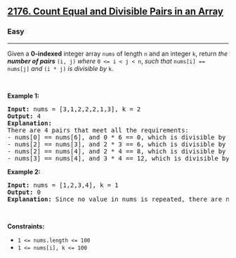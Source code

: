<h2><a href="https://leetcode.com/problems/count-equal-and-divisible-pairs-in-an-array/">2176. Count Equal and Divisible Pairs in an Array</a></h2><h3>Easy</h3><hr><div style="user-select: auto;">Given a <strong style="user-select: auto;">0-indexed</strong> integer array <code style="user-select: auto;">nums</code> of length <code style="user-select: auto;">n</code> and an integer <code style="user-select: auto;">k</code>, return <em style="user-select: auto;">the <strong style="user-select: auto;">number of pairs</strong></em> <code style="user-select: auto;">(i, j)</code> <em style="user-select: auto;">where</em> <code style="user-select: auto;">0 &lt;= i &lt; j &lt; n</code>, <em style="user-select: auto;">such that</em> <code style="user-select: auto;">nums[i] == nums[j]</code> <em style="user-select: auto;">and</em> <code style="user-select: auto;">(i * j)</code> <em style="user-select: auto;">is divisible by</em> <code style="user-select: auto;">k</code>.
<p style="user-select: auto;">&nbsp;</p>
<p style="user-select: auto;"><strong style="user-select: auto;">Example 1:</strong></p>

<pre style="user-select: auto;"><strong style="user-select: auto;">Input:</strong> nums = [3,1,2,2,2,1,3], k = 2
<strong style="user-select: auto;">Output:</strong> 4
<strong style="user-select: auto;">Explanation:</strong>
There are 4 pairs that meet all the requirements:
- nums[0] == nums[6], and 0 * 6 == 0, which is divisible by 2.
- nums[2] == nums[3], and 2 * 3 == 6, which is divisible by 2.
- nums[2] == nums[4], and 2 * 4 == 8, which is divisible by 2.
- nums[3] == nums[4], and 3 * 4 == 12, which is divisible by 2.
</pre>

<p style="user-select: auto;"><strong style="user-select: auto;">Example 2:</strong></p>

<pre style="user-select: auto;"><strong style="user-select: auto;">Input:</strong> nums = [1,2,3,4], k = 1
<strong style="user-select: auto;">Output:</strong> 0
<strong style="user-select: auto;">Explanation:</strong> Since no value in nums is repeated, there are no pairs (i,j) that meet all the requirements.
</pre>

<p style="user-select: auto;">&nbsp;</p>
<p style="user-select: auto;"><strong style="user-select: auto;">Constraints:</strong></p>

<ul style="user-select: auto;">
	<li style="user-select: auto;"><code style="user-select: auto;">1 &lt;= nums.length &lt;= 100</code></li>
	<li style="user-select: auto;"><code style="user-select: auto;">1 &lt;= nums[i], k &lt;= 100</code></li>
</ul>
</div>